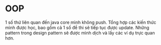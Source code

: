 # OOP
1 số thứ liên quan đến java core mình không push.
Tổng hợp các kiến thức mình được học, bao gồm cả 1 số đề thi sẽ tiếp tục được update.
Những pattern trong design pattern sẽ được mình dịch và lấy các ví dụ trực quan hơn.

